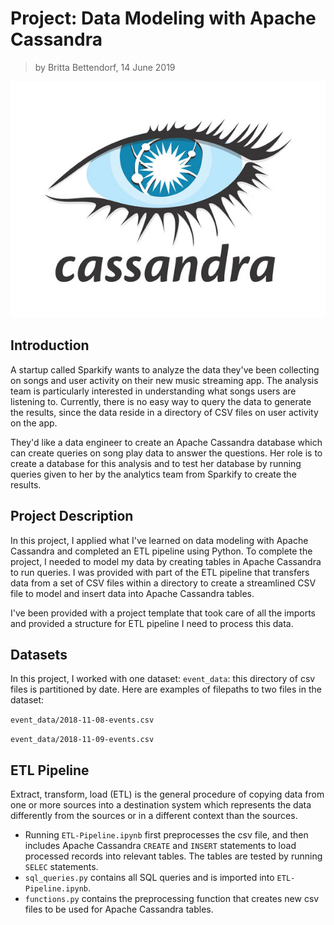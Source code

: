 
# Project: Data Modeling with Apache Cassandra

> by Britta Bettendorf, 14 June 2019

![](pics/cassandra.jpg)

## Introduction

A startup called Sparkify wants to analyze the data they've been collecting on songs and user activity on their new music streaming app. The analysis team is particularly interested in understanding what songs users are listening to. Currently, there is no easy way to query the data to generate the results, since the data reside in a directory of CSV files on user activity on the app.

They'd like a data engineer to create an Apache Cassandra database which can create queries on song play data to answer the questions. Her role is to create a database for this analysis and to test her database by running queries given to her by the analytics team from Sparkify to create the results.

## Project Description

In this project, I applied what I've learned on data modeling with Apache Cassandra and completed an ETL pipeline using Python. To complete the project, I needed to model my data by creating tables in Apache Cassandra to run queries. I was provided with part of the ETL pipeline that transfers data from a set of CSV files within a directory to create a streamlined CSV file to model and insert data into Apache Cassandra tables.

I've been provided with a project template that took care of all the imports and provided a structure for ETL pipeline I need to process this data.

## Datasets

In this project, I worked with one dataset: `event_data`: this directory of csv files is partitioned by date. Here are examples of filepaths to two files in the dataset:

`event_data/2018-11-08-events.csv`

`event_data/2018-11-09-events.csv`

## ETL Pipeline

Extract, transform, load (ETL) is the general procedure of copying data from one or more sources into a destination system which represents the data differently from the sources or in a different context than the sources.

- Running `ETL-Pipeline.ipynb` first preprocesses the csv file, and then includes Apache Cassandra `CREATE` and `INSERT` statements to load processed records into relevant tables. The tables are tested by running `SELEC` statements.
- `sql_queries.py` contains all SQL queries and is imported into `ETL-Pipeline.ipynb`.
- `functions.py` contains the preprocessing function that creates new csv files to be used for Apache Cassandra tables.
